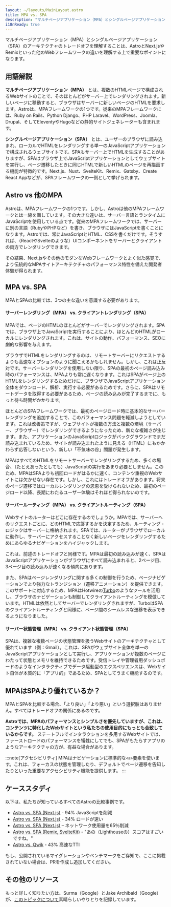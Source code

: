 ```yaml
---
layout: ~/layouts/MainLayout.astro
title: MPA vs. SPA
description: "マルチページアプリケーション（MPA）とシングルページアプリケーション（SPA）アーキテクチャのトレードオフを理解することは、Astroと他のWebフレームワークとの違いを理解するための鍵です。"
i18nReady: true
---
```


マルチページアプリケーション（MPA）とシングルページアプリケーション（SPA）のアーキテクチャのトレードオフを理解することは、AstroとNext.jsやRemixといった他のWebフレームワークの違いを理解する上で重要なポイントになります。


## 用語解説

**マルチページアプリケーション（MPA）** とは、複数のHTMLページで構成されるWebサイトのことで、そのほとんどがサーバー上でレンダリングされます。新しいページに移動すると、ブラウザはサーバーに新しいページのHTMLを要求します。Astroは、MPAフレームワークの1つです。従来のMPAフレームワークには、Ruby on Rails、Python Django、PHP Laravel、WordPress、Joomla、Drupal、そしてEleventyやHugoなどの静的サイトジェネレーターも含まれます。

**シングルページアプリケーション（SPA）** とは、ユーザーのブラウザに読み込まれ、ローカルでHTMLをレンダリングする単一のJavaScriptアプリケーションで構成されるウェブサイトです。SPAもサーバー上でHTMLを生成することがありますが、SPAはブラウザ上でJavaScriptアプリケーションとしてウェブサイトを実行し、ページ遷移したときに同じHTMLで新しいHTMLのページを再描画する機能が特徴的です。Next.js、Nuxt、SvelteKit、Remix、Gatsby、Create React Appなどが、SPAフレームワークの一例として挙げられます。


## Astro vs 他のMPA

Astroは、MPAフレームワークの1つです。しかし、Astroは他のMPAフレームワークとは一線を画しています。その大きな違いは、サーバー言語とランタイムにJavaScriptを使用している点です。従来のMPAフレームワークでは、サーバーに別の言語（RubyやPHPなど）を書き、ブラウザにはJavaScriptを書くことになります。Astroでは、常にJavaScriptとHTML、CSSを書くだけです。そうすれば、（ReactやSvelteのような）UIコンポーネントをサーバーとクライアントの両方でレンダリングできます。

その結果、Next.jsやその他のモダンなWebフレームワークとよく似た感覚で、より伝統的なMPAサイトアーキテクチャのパフォーマンス特性を備えた開発者体験が得られます。


## MPA vs. SPA

MPAとSPAの比較では、3つの主な違いを意識する必要があります。

#### サーバーレンダリング（MPA） vs. クライアントレンダリング（SPA）

MPAでは、ページのHTMLのほとんどがサーバーでレンダリングされます。SPAでは、ブラウザ上でJavaScriptを実行することにより、ほとんどのHTMLがローカルにレンダリングされます。これは、サイトの動作、パフォーマンス、SEOに劇的な影響を与えます。

ブラウザでHTMLをレンダリングするのは、リモートサーバーにリクエストするよりも高速なオプションのように聞こえるかもしれません。しかし、これは正反対です。サーバーレンダリングを使用しない限り、SPAの最初のページ読み込み時のパフォーマンスは、MPAよりも常に遅くなります。これはSPAがページ上のHTMLをレンダリングするためだけに、ブラウザでJavaScriptアプリケーション全体をダウンロード、解析、実行する必要があるためです。さらに、SPAはリモートデータを取得する必要があるため、ページの読み込みが完了するまでに、もっと待ち時間がかかります。

ほとんどのSPAフレームワークでは、最初のページロード時に基本的なサーバーレンダリングを追加することで、このパフォーマンス問題を軽減しようとしています。これは改善策ですが、ウェブサイトが複数の方法と複数の環境（サーバー、ブラウザー）でレンダリングできるようになったため、新たな複雑さが生じます。また、アプリケーションのJavaScriptロジックがバックグラウンドでまだ読み込まれているため、サイトが読み込まれたように見える（HTML）にもかかわらず応答しないという、新しい「不気味の谷」問題が発生します。

MPAはすべてのHTMLをリモートサーバーでレンダリングするため、多くの場合、（たとえあったとしても）JavaScriptの実行をあまり必要としません。このため、MPAはSPAよりも初回ロードがはるかに速く、コンテンツ重視のWebサイトには欠かせない存在です。しかし、これにはトレードオフがあります。将来のページ遷移ではローカルレンダリングの恩恵を受けられないため、最初のページロード以降、長期にわたるユーザー体験はそれほど得られないのです。

#### サーバールーティング（MPA） vs. クライアントルーティング（SPA）

Webサイトのルーターはどこに存在するのでしょうか。MPAでは、サーバーへのリクエストごとに、どのHTMLで応答するかを決定するため、ルーティング・ロジックはサーバーに格納されます。SPAでは、ルーターがブラウザでローカルに動作し、サーバーにアクセスすることなく新しいページをレンダリングするためにあらゆるナビゲーションをハイジャックします。

これは、前述のトレードオフと同様です。MPAは最初の読み込みが速く、SPAはJavaScriptアプリケーションがブラウザにすべて読み込まれると、2ページ目、3ページ目の読み込みが速くなる傾向にあります。

また、SPAはページレンダリングに関する多くの制御を行うため、ページナビゲーションでより強力なトランジション（遷移アニメーション）を提供できます。このサポートに対応するため、MPAはHotwireの[Turbo](https://turbo.hotwired.dev/)のようなツールを活用し、ブラウザのナビゲーションも制御してクライアントルーティングを模倣しています。HTMLは依然としてサーバーでレンダリングされますが、TurboはSPAのクライアントルーティングと同様に、ページ間のシームレスな遷移を表示できるようになりました。

#### サーバー状態管理（MPA） vs. クライアント状態管理（SPA）

SPAは、複雑な複数ページの状態管理を扱うWebサイトのアーキテクチャとして優れています（例：Gmail）。これは、SPAがウェブサイト全体を単一のJavaScriptアプリケーションとして実行し、アプリケーションが複数のページにわたって状態とメモリを維持できるためです。受信トレイや管理者用ダッシュボードのようなインタラクティブでデータ駆動型のエクスペリエンスは、Webサイト自体が本質的に「アプリ的」であるため、SPAとしてうまく機能するのです。


## MPAはSPAより優れているか？

MPAとSPAを比較する場合、「より良い」「より悪い」という選択肢はありません。すべてはトレードオフの関係にあるのです。

**Astroでは、MPAのパフォーマンスとシンプルさを優先していますが、これは、コンテンツに特化したWebサイトという私たちの使用目的にもっとも合致しているからです。** ステートフルでインタラクションを多用するWebサイトでは、ファーストロードのパフォーマンスを犠牲にしてでも、SPAがもたらすアプリのようなアーキテクチャの方が、有益な場合があります。

:::note[アクセシビリティ]
MPAはナビゲーションに標準的な`<a>`要素を使います。これは、フォーカスの状態を管理したり、デフォルトでページ遷移を告知したりといった重要なアクセシビリティ機能を提供します。
:::


## ケーススタディ

以下は、私たちが知っているすべてのAstroの比較事例です。

- [Astro vs. SPA (Next.js)](https://twitter.com/t3dotgg/status/1437195415439360003) - 94% JavaScriptを削減
- [Astro vs. SPA (Next.js)](https://twitter.com/jlengstorf/status/1442707241627385860?lang=en) - 34% ロードが速い
- [Astro vs. SPA (Next.js)](https://vanntile.com/blog/next-to-astro) – ネットワーク使用量を65％削減
- [Astro vs. SPA (Remix, SvelteKit)](https://www.youtube.com/watch?v=2ZEMb_H-LYE&t=8163s) - "あの（Lighthouseの）スコアはすごいですね。"
- [Astro vs. Qwik](https://www.youtube.com/watch?v=2ZEMb_H-LYE&t=8504s) - 43% 高速なTTI

もし、公開されているマイグレーションやベンチマークをご存知で、ここに掲載されていない場合は、PRを作成し追加してください。


## その他のリソース

もっと詳しく知りたい方は、Surma（Google）とJake Archibald（Google）が、[このトピックについて](https://www.youtube.com/watch?v=ivLhf3hq7eM)素晴らしいやりとりを記録しています。
